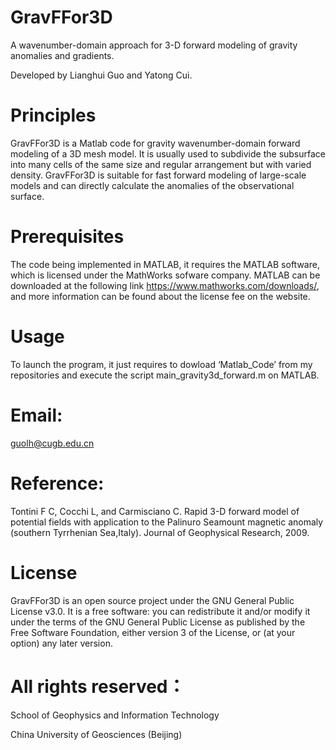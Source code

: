 # GravFFor3D

A wavenumber-domain approach for 3-D forward modeling of gravity anomalies and gradients.

Developed by Lianghui Guo and Yatong Cui.

# Principles

GravFFor3D is a Matlab code for gravity  wavenumber-domain forward modeling of a 3D mesh model. It is usually used to subdivide the subsurface into many cells of the same size and regular arrangement but with varied density. GravFFor3D is suitable for fast forward modeling of large-scale models and can directly calculate the anomalies of the observational surface. 

# Prerequisites

The code being implemented in MATLAB, it requires the MATLAB software, which is licensed under the MathWorks sofware company. MATLAB can be downloaded at the following link https://www.mathworks.com/downloads/, and more information can be found about the license fee on the website.

# Usage

To launch the program, it just requires to dowload ‘Matlab_Code’ from my repositories and execute the script main_gravity3d_forward.m on MATLAB. 

# Email:

guolh@cugb.edu.cn

# Reference: 

Tontini F C, Cocchi L, and Carmisciano C. Rapid 3-D forward model of potential fields with application to the Palinuro Seamount magnetic anomaly (southern Tyrrhenian Sea,Italy). Journal of Geophysical Research, 2009.

# License

GravFFor3D is an open source project under the GNU General Public License v3.0. It is a free software: you can redistribute it and/or modify it under the terms of the GNU General Public License as published by the Free Software Foundation, either version 3 of the License, or (at your option) any later version.

# All rights reserved：

School of Geophysics and Information Technology

China University of Geosciences (Beijing)
